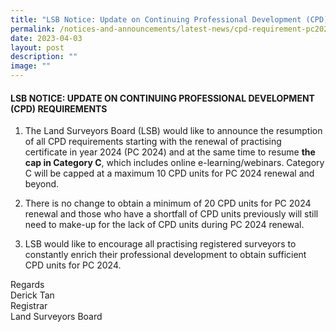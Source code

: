 ```yaml
---
title: "LSB Notice: Update on Continuing Professional Development (CPD) Requirements"
permalink: /notices-and-announcements/latest-news/cpd-requirement-pc2024/
date: 2023-04-03
layout: post
description: ""
image: ""
---
```

#### LSB NOTICE: UPDATE ON CONTINUING PROFESSIONAL DEVELOPMENT (CPD) REQUIREMENTS 

1. The Land Surveyors Board (LSB) would like to announce the resumption of all CPD requirements starting with the renewal of practising certificate in year 2024 (PC 2024) and at the same time to resume **the cap in Category C**, which includes online e-learning/webinars. Category C will be capped at a maximum 10 CPD units for PC 2024 renewal and beyond.<br>


2. There is no change to obtain a minimum of 20 CPD units for PC 2024 renewal and those who have a shortfall of CPD units previously will still need to make-up for the lack of CPD units during PC 2024 renewal.<br>


3.  LSB would like to encourage all practising registered surveyors to constantly enrich their professional development to obtain sufficient CPD units for PC 2024.<br>

Regards <br>
Derick Tan <br>
Registrar<br>
Land Surveyors Board